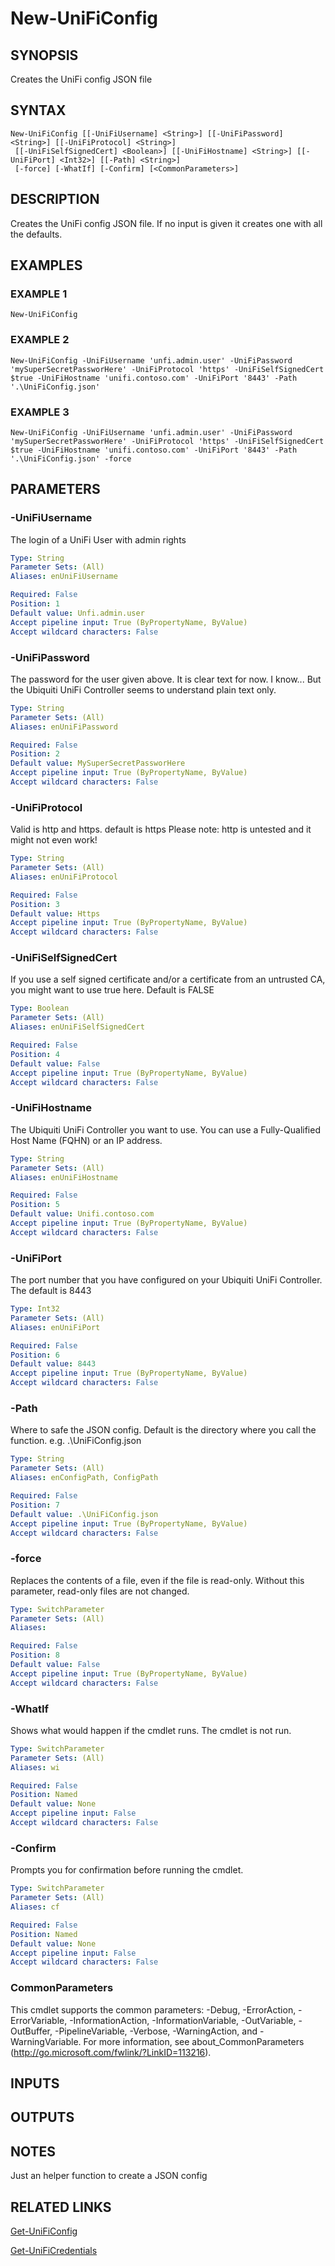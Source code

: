 ﻿---
external help file: UniFiTooling-help.xml
HelpVersion: 1.0.8
Locale: en-US
Module Guid: 7fff91a0-02eb-4df2-84d5-c7d3cd7f7a5d
Module Name: UniFiTooling
online version: https://github.com/jhochwald/UniFiTooling/raw/master/docs/New-UniFiConfig.md
schema: 2.0.0
---

# New-UniFiConfig

## SYNOPSIS
Creates the UniFi config JSON file

## SYNTAX

```
New-UniFiConfig [[-UniFiUsername] <String>] [[-UniFiPassword] <String>] [[-UniFiProtocol] <String>]
 [[-UniFiSelfSignedCert] <Boolean>] [[-UniFiHostname] <String>] [[-UniFiPort] <Int32>] [[-Path] <String>]
 [-force] [-WhatIf] [-Confirm] [<CommonParameters>]
```

## DESCRIPTION
Creates the UniFi config JSON file.
If no input is given it creates one with all the defaults.

## EXAMPLES

### EXAMPLE 1
```
New-UniFiConfig
```

### EXAMPLE 2
```
New-UniFiConfig -UniFiUsername 'unfi.admin.user' -UniFiPassword 'mySuperSecretPassworHere' -UniFiProtocol 'https' -UniFiSelfSignedCert $true -UniFiHostname 'unifi.contoso.com' -UniFiPort '8443' -Path '.\UniFiConfig.json'
```

### EXAMPLE 3
```
New-UniFiConfig -UniFiUsername 'unfi.admin.user' -UniFiPassword 'mySuperSecretPassworHere' -UniFiProtocol 'https' -UniFiSelfSignedCert $true -UniFiHostname 'unifi.contoso.com' -UniFiPort '8443' -Path '.\UniFiConfig.json' -force
```

## PARAMETERS

### -UniFiUsername
The login of a UniFi User with admin rights

```yaml
Type: String
Parameter Sets: (All)
Aliases: enUniFiUsername

Required: False
Position: 1
Default value: Unfi.admin.user
Accept pipeline input: True (ByPropertyName, ByValue)
Accept wildcard characters: False
```

### -UniFiPassword
The password for the user given above.
It is clear text for now.
I know...
But the Ubiquiti UniFi Controller seems to understand plain text only.

```yaml
Type: String
Parameter Sets: (All)
Aliases: enUniFiPassword

Required: False
Position: 2
Default value: MySuperSecretPassworHere
Accept pipeline input: True (ByPropertyName, ByValue)
Accept wildcard characters: False
```

### -UniFiProtocol
Valid is http and https.
default is https
Please note: http is untested and it might not even work!

```yaml
Type: String
Parameter Sets: (All)
Aliases: enUniFiProtocol

Required: False
Position: 3
Default value: Https
Accept pipeline input: True (ByPropertyName, ByValue)
Accept wildcard characters: False
```

### -UniFiSelfSignedCert
If you use a self signed certificate and/or a certificate from an untrusted CA, you might want to use true here.
Default is FALSE

```yaml
Type: Boolean
Parameter Sets: (All)
Aliases: enUniFiSelfSignedCert

Required: False
Position: 4
Default value: False
Accept pipeline input: True (ByPropertyName, ByValue)
Accept wildcard characters: False
```

### -UniFiHostname
The Ubiquiti UniFi Controller you want to use.
You can use a Fully-Qualified Host Name (FQHN) or an IP address.

```yaml
Type: String
Parameter Sets: (All)
Aliases: enUniFiHostname

Required: False
Position: 5
Default value: Unifi.contoso.com
Accept pipeline input: True (ByPropertyName, ByValue)
Accept wildcard characters: False
```

### -UniFiPort
The port number that you have configured on your Ubiquiti UniFi Controller.
The default is 8443

```yaml
Type: Int32
Parameter Sets: (All)
Aliases: enUniFiPort

Required: False
Position: 6
Default value: 8443
Accept pipeline input: True (ByPropertyName, ByValue)
Accept wildcard characters: False
```

### -Path
Where to safe the JSON config.
Default is the directory where you call the function.
e.g.
.\UniFiConfig.json

```yaml
Type: String
Parameter Sets: (All)
Aliases: enConfigPath, ConfigPath

Required: False
Position: 7
Default value: .\UniFiConfig.json
Accept pipeline input: True (ByPropertyName, ByValue)
Accept wildcard characters: False
```

### -force
Replaces the contents of a file, even if the file is read-only.
Without this parameter, read-only files are not changed.

```yaml
Type: SwitchParameter
Parameter Sets: (All)
Aliases:

Required: False
Position: 8
Default value: False
Accept pipeline input: True (ByPropertyName, ByValue)
Accept wildcard characters: False
```

### -WhatIf
Shows what would happen if the cmdlet runs.
The cmdlet is not run.

```yaml
Type: SwitchParameter
Parameter Sets: (All)
Aliases: wi

Required: False
Position: Named
Default value: None
Accept pipeline input: False
Accept wildcard characters: False
```

### -Confirm
Prompts you for confirmation before running the cmdlet.

```yaml
Type: SwitchParameter
Parameter Sets: (All)
Aliases: cf

Required: False
Position: Named
Default value: None
Accept pipeline input: False
Accept wildcard characters: False
```

### CommonParameters
This cmdlet supports the common parameters: -Debug, -ErrorAction, -ErrorVariable, -InformationAction, -InformationVariable, -OutVariable, -OutBuffer, -PipelineVariable, -Verbose, -WarningAction, and -WarningVariable.
For more information, see about_CommonParameters (http://go.microsoft.com/fwlink/?LinkID=113216).

## INPUTS

## OUTPUTS

## NOTES
Just an helper function to create a JSON config

## RELATED LINKS

[Get-UniFiConfig]()

[Get-UniFiCredentials]()

